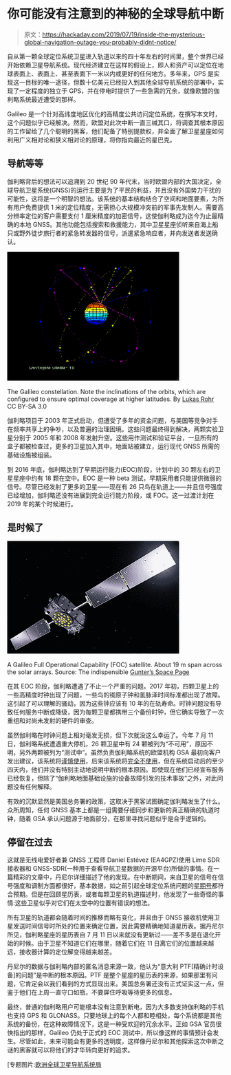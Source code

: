 # 你可能没有注意到的神秘的全球导航中断

> 原文：<https://hackaday.com/2019/07/19/inside-the-mysterious-global-navigation-outage-you-probably-didnt-notice/>

自从第一颗全球定位系统卫星进入轨道以来的四十年左右的时间里，整个世界已经开始依赖卫星导航系统。现代经济建立在这样的假设上，即人和资产可以定位在地球表面上、表面上、甚至表面下一米以内或更好的任何地方。多年来，GPS 是实现这一目标的唯一途径，但数十亿美元已经投入到其他全球导航系统的部署中，实现了一定程度的独立于 GPS，并在停电时提供了一些急需的冗余，就像欧盟的伽利略系统最近遭受的那样。

Galileo 是一个针对高纬度地区优化的高精度公共访问定位系统，在撰写本文时，这个问题似乎已经解决。然而，欧盟对此次中断一直三缄其口，将调查其根本原因的工作留给了几个聪明的黑客，他们配备了特别提款权，并全面了解卫星星座如何利用广义相对论和狭义相对论的原理，将你指向最近的星巴克。

## 导航等等

伽利略背后的想法可以追溯到 20 世纪 90 年代末，当时欧盟内部的大国决定，全球导航卫星系统(GNSS)的运行主要是为了平民的利益，并且没有外国势力干扰的可能性，这将是一个明智的想法。该系统的基本结构结合了空间和地面要素，为所有用户免费提供 1 米的定位精度，无需担心大规模冲突前的军事先发制人。需要高分辨率定位的客户需要支付 1 厘米精度的加密信号，这使伽利略成为迄今为止最精确的本地 GNSS。其他功能包括搜索和救援能力，其中卫星星座侦听来自海上船只或野外徒步旅行者的紧急转发器的信号，派遣紧急响应者，并向发送者发送确认。

[![](img/33ceeab114d6c65a261cfeb921e13f3c.png)](https://hackaday.com/wp-content/uploads/2019/07/Galileo_sat_constallation.gif)

The Galileo constellation. Note the inclinations of the orbits, which are configured to ensure optimal coverage at higher latitudes. By [Lukas Rohr](//commons.wikimedia.org/w/index.php?title=User:Lrohr&action=edit&redlink=1 "User:Lrohr (page does not exist)") CC BY-SA 3.0

伽利略项目于 2003 年正式启动，但遭受了多年的资金问题，与美国等竞争对手在频率共享上的争吵，以及普遍的治理困境。这些问题最终得到解决，两颗实验卫星分别于 2005 年和 2008 年发射升空。这些用作测试和验证平台，一旦所有的盒子都被检查过，更多的卫星加入其中，地面站被建立，运行现代 GNSS 所需的基础设施被组装。

到 2016 年底，伽利略达到了早期运行能力(EOC)阶段，计划中的 30 颗左右的卫星星座中约有 18 颗在空中。EOC 是一种 beta 测试，早期采用者只能提供微弱的信号。尽管已经发射了更多的卫星——现在有 26 只鸟在轨道上——并且信号强度已经增加，伽利略还没有进展到完全运行能力阶段，或 FOC。这一过渡计划在 2019 年的某个时候进行。

## 是时候了

[![](img/6214b969f27a4f4ad95fdc52ea81fbf6.png)](https://hackaday.com/wp-content/uploads/2019/07/galileo-foc__1.jpg)

A Galileo Full Operational Capability (FOC) satellite. About 19 m span across the solar arrays. Source: The indispensible [Gunter’s Space Page](https://space.skyrocket.de/doc_sdat/galileo-foc.htm)

在其 EOC 阶段，伽利略遭遇了不止一个严重的问题。2017 年初，四颗卫星上的一些高精度时钟出现了问题，一些鸟的铷原子钟和氢脉泽时间标准都出现了故障。这引起了可以理解的骚动，因为这些钟应该有 10 年的在轨寿命。时钟问题没有导致任何服务中断或降级，因为每颗卫星都携带三个备份时钟，但它确实导致了一次重组和对尚未发射的硬件的审查。

虽然伽利略在时钟问题上相对毫发无损，但下次就没这么幸运了。今年 7 月 11 日，伽利略系统遭遇重大停机，26 颗卫星中有 24 颗被列为“不可用”，原因不明，另外两颗被列为“测试中”。虽然负责伽利略系统的欧盟机构 GSA 最初向客户发出建议，该系统将[谨慎使用](https://www.gsc-europa.eu/notice-advisory-to-galileo-users-nagu-2019025)，后来该系统将[完全不使用](https://www.gsc-europa.eu/notice-advisory-to-galileo-users-nagu-2019026)，但在系统启动后的至少四天内，他们并没有特别主动地说明中断的根本原因。即使现在他们已经宣布服务已经恢复，但除了“伽利略地面基础设施的设备故障引发的技术事故”之外，对此问题没有任何解释。

有效的沉默显然是美国总务署的政策，这取决于黑客试图确定伽利略发生了什么。众所周知，任何 GNSS 基本上都是一组需要仔细同步和更新的真正精确的轨道时钟，随着 GSA 承认问题源于地面部分，在那里寻找问题似乎是合乎逻辑的。

## 停留在过去

这就是无线电爱好者兼 GNSS 工程师 Daniel Estévez (EA4GPZ)使用 Lime SDR 接收器和 GNSS-SDR(一种用于查看导航卫星数据的开源平台)所做的事情。在一篇精彩的文章中，丹尼尔详细描述了他的发现。在中断期间，来自卫星的信号在信号强度和调制方面都很好，基本数据，如之前引起全球定位系统问题的[星期号](https://hackaday.com/2019/04/05/countdown-to-the-gps-timepocalypse/)都符合预期。但是在回顾星历表，或者每颗卫星的轨道描述时，他发现了一些奇怪的事情:这些卫星似乎对它们在太空中的位置有错误的想法。

所有卫星的轨道都会随着时间的推移而略有变化，并且由于 GNSS 接收机使用卫星发送时间信号时所处的位置来确定位置，因此需要精确地知道星历表。据丹尼尔所见，伽利略星座的星历表自 7 月 11 日以来就没有更新过——差不多是在退化开始的时候。由于卫星不知道它们在哪里，随着它们在 11 日离它们的位置越来越远，接收器计算的定位解变得越来越差。

丹尼尔的数据与伽利略内部的匿名消息来源一致，他认为“意大利 PTF[精确计时设备]的问题”是中断的根本原因。PTF 是整个星座的星历表的来源，如果那里有问题，它肯定会以我们看到的方式显现出来。美国总务署还没有正式证实这一点，但鉴于他们在上周一直守口如瓶，不要屏住呼吸等待更多的信息。

最终，普通的伽利略用户可能根本没有注意到断电，因为大多数支持伽利略的手机也支持 GPS 和 GLONASS。只要地球上的每个人都和睦相处，每个系统都是其他系统的备份，在这种故障情况下，这是一种受欢迎的冗余水平。正如 GSA 官员很快指出的那样，Galileo 仍处于正式的 EOC 测试中，所以像这样的事情预计会发生。尽管如此，未来可能会有更多的透明度，这样像丹尼尔和其他探索这次中断之谜的黑客就可以将他们的才华转向更好的追求。

[专题图片:[欧洲全球卫星导航系统局](https://www.gsa.europa.eu/library/SatNav-gnss-image-gallery/mygalileoapp-competition-promotional-banner-4?position=0&list=jhxjz1U1hIKFfukJ41yzxb14Mx-9N4_2nFpxTEtnzvM)